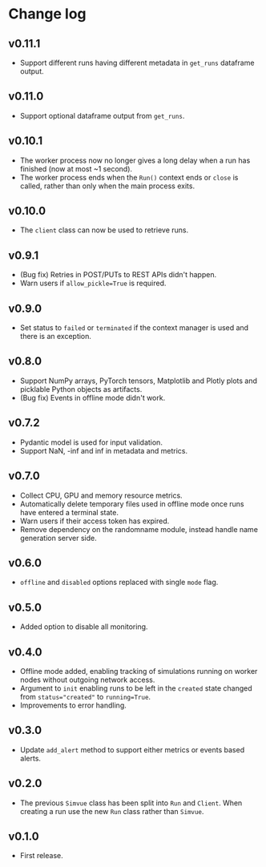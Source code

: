 # Change log

## v0.11.1

* Support different runs having different metadata in `get_runs` dataframe output.

## v0.11.0

* Support optional dataframe output from `get_runs`.

## v0.10.1

* The worker process now no longer gives a long delay when a run has finished (now at most ~1 second).
* The worker process ends when the `Run()` context ends or `close` is called, rather than only when the main process exits.

## v0.10.0

* The `client` class can now be used to retrieve runs.

## v0.9.1

* (Bug fix) Retries in POST/PUTs to REST APIs didn't happen.
* Warn users if `allow_pickle=True` is required.

## v0.9.0

* Set status to `failed` or `terminated` if the context manager is used and there is an exception.

## v0.8.0

* Support NumPy arrays, PyTorch tensors, Matplotlib and Plotly plots and picklable Python objects as artifacts.
* (Bug fix) Events in offline mode didn't work.

## v0.7.2

* Pydantic model is used for input validation.
* Support NaN, -inf and inf in metadata and metrics.

## v0.7.0

* Collect CPU, GPU and memory resource metrics.
* Automatically delete temporary files used in offline mode once runs have entered a terminal state.
* Warn users if their access token has expired.
* Remove dependency on the randomname module, instead handle name generation server side.

## v0.6.0

* `offline` and `disabled` options replaced with single `mode` flag.

## v0.5.0

* Added option to disable all monitoring.

## v0.4.0

* Offline mode added, enabling tracking of simulations running on worker nodes without outgoing network access.
* Argument to `init` enabling runs to be left in the `created` state changed from `status="created"` to `running=True`.
* Improvements to error handling.

## v0.3.0

* Update `add_alert` method to support either metrics or events based alerts.

## v0.2.0

* The previous `Simvue` class has been split into `Run` and `Client`. When creating a run use the new `Run` class rather than `Simvue`.

## v0.1.0

* First release.
